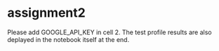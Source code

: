 # assignment2
Please add GOOGLE_API_KEY in cell 2.
The test profile results are also deplayed in the notebook itself at the end.
